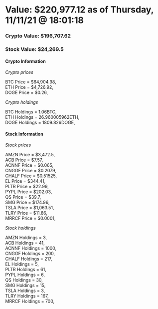 # Value: $220,977.12 as of Thursday, 11/11/21 @ 18:01:18 

### Crypto Value: $196,707.62

### Stock Value: $24,269.5

#### Crypto Information 
*Crypto prices* 

BTC Price = $64,904.98,  
ETH Price = $4,726.92,  
DOGE Price = $0.26,  


*Crypto holdings* 

BTC Holdings = 1.06BTC,  
ETH Holdings = 26.960005962ETH,  
DOGE Holdings = 1809.826DOGE,  


#### Stock Information 

*Stock prices* 

AMZN Price = $3,472.5,  
ACB Price = $7.57,  
ACNNF Price = $0.065,  
CNGGF Price = $0.2079,  
CHALF Price = $0.51525,  
EL Price = $344.41,  
PLTR Price = $22.99,  
PYPL Price = $202.03,  
QS Price = $39.7,  
SMG Price = $174.96,  
TSLA Price = $1,063.51,  
TLRY Price = $11.86,  
MRRCF Price = $0.0001,  


*Stock holdings* 

AMZN Holdings = 3,  
ACB Holdings = 41,  
ACNNF Holdings = 1000,  
CNGGF Holdings = 200,  
CHALF Holdings = 217,  
EL Holdings = 5,  
PLTR Holdings = 61,  
PYPL Holdings = 6,  
QS Holdings = 30,  
SMG Holdings = 15,  
TSLA Holdings = 3,  
TLRY Holdings = 167,  
MRRCF Holdings = 700,  


